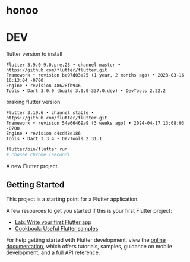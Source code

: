 # honoo

# DEV
flutter version to install
```
Flutter 3.9.0-9.0.pre.25 • channel master • https://github.com/flutter/flutter.git
Framework • revision be97d03a25 (1 year, 2 months ago) • 2023-03-16 16:13:04 -0700
Engine • revision 48628fb946
Tools • Dart 3.0.0 (build 3.0.0-337.0.dev) • DevTools 2.22.2
```

braking flutter version
```
Flutter 3.19.6 • channel stable • https://github.com/flutter/flutter.git
Framework • revision 54e66469a9 (3 weeks ago) • 2024-04-17 13:08:03 -0700
Engine • revision c4cd48e186
Tools • Dart 3.3.4 • DevTools 2.31.1
```

```bash
flutter/bin/flutter run
# chosee chrome (second)
```


A new Flutter project.

## Getting Started

This project is a starting point for a Flutter application.

A few resources to get you started if this is your first Flutter project:

- [Lab: Write your first Flutter app](https://docs.flutter.dev/get-started/codelab)
- [Cookbook: Useful Flutter samples](https://docs.flutter.dev/cookbook)

For help getting started with Flutter development, view the
[online documentation](https://docs.flutter.dev/), which offers tutorials,
samples, guidance on mobile development, and a full API reference.
